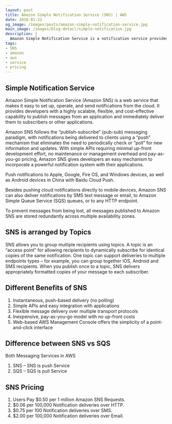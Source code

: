 ```yaml
---
layout: post
title: Amazon Simple Notification Service (SNS) | AWS
date: 2016-01-22
og_image: /images/posts/amazon-simple-notification-service.jpg
main_image: /images/blog-detail/simple-notification.jpg
description: |
  Amazon Simple Notification Service is a notification service provided as part of Amazon Web Services since 2010.
tags:
- SNS
- amazon
- aws
- service
- pricing
---
```


## Simple Notification Service

Amazon Simple Notification Service (Amazon SNS) is a web service that makes it easy to set up, operate, and send notifications from the cloud. It provides developers with a highly scalable, flexible, and cost-effective capability to publish messages from an application and immediately deliver them to subscribers or other applications.

Amazon SNS follows the “publish-subscribe” (pub-sub) messaging paradigm, with notifications being delivered to clients using a “push” mechanism that eliminates the need to periodically check or “poll” for new information and updates. With simple APIs requiring minimal up-front development effort, no maintenance or management overhead and pay-as-you-go pricing, Amazon SNS gives developers an easy mechanism to incorporate a powerful notification system with their applications.

Push notifications to Apple, Google, Fire OS, and Windows devices, as well as Android devices in China with Baidu Cloud Push.

Besides pushing cloud notifications directly to mobile devices, Amazon SNS can also deliver notifications by SMS text message or email, to Amazon Simple Queue Service (SQS) queues, or to any HTTP endpoint.

To prevent messages from being lost, all messages published to Amazon SNS are stored redundantly across multiple availability zones.

## SNS is arranged by Topics

SNS allows you to group multiple recipients using topics. A topic is an “access point” for allowing recipients to dynamically subscribe for identical copies of the same notification. One topic can support deliveries to multiple endpoints types – for example, you can group together IOS, Android and SMS recipients. When you publish once to a topic, SNS delivers appropriately formatted copies of your message to each subscriber.

Different Benefits of SNS
---
  1. Instantaneous, push-based delivery (no polling)
  2. Simple APIs and easy integration with applications
3. Flexible message delivery over multiple transport protocols
4. Inexpensive, pay-as-you-go model with no up-front costs
5. Web-based AWS Management Console offers the simplicity of a point-and-click interface

Difference between SNS vs SQS
---
Both Messaging Services in AWS
1. SNS – SNS is push Service
2. SQS – SQS is pull Service

SNS Pricing
---
1. Users Pay $0.50 per 1 million Amazon SNS Requests.
2. $0.06 per 100,000 Notification deliveries over HTTP.
3. $0.75 per 100 Notification deliveries over SMS.
4. $2.00 per 100,000 Notification deliveries over Email.





